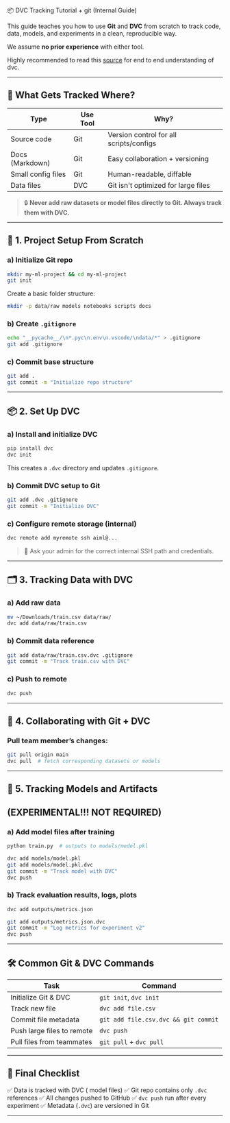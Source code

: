 📦 DVC Tracking Tutorial + git (Internal Guide)

This guide teaches you how to use **Git** and **DVC** from scratch to track code, data, models, and experiments in a clean, 
reproducible way.

We assume **no prior experience** with either tool.


Highly recommended to read this 
[source](https://www.datacamp.com/tutorial/data-version-control-dvc?utm_source=google&utm_medium=paid_search&utm_campaignid=19589720821&utm_adgroupid=157098104615&utm_device=c&utm_keyword=&utm_matchtype=&utm_network=g&utm_adpostion=&utm_creative=684592139969&utm_targetid=dsa-2264919292029&utm_loc_interest_ms=&utm_loc_physical_ms=9217465&utm_content=ps-other~emea-en~dsa~tofu~tutorial-data-engineering&accountid=9624585688&utm_campaign=230119_1-ps-other~dsa~tofu_2-b2c_3-emea_4-prc_5-na_6-na_7-le_8-pdsh-go_9-nb-e_10-na_11-na&gad_source=1&gad_campaignid=19589720821&gbraid=0AAAAADQ9WsG0cz8Ol0SiDXPWr1o61cgRb&gclid=CjwKCAjwo4rCBhAbEiwAxhJlCblK6Rvvi6O24CqA0MwAofdVm17sMLPDF_Y_kBpfIz-Gp6iB3bG6phoCi6cQAvD_BwE) 
for end to end understanding of dvc.

---

## 🧰 What Gets Tracked Where?

| Type                 | Use Tool | Why?                                      |
| -------------------- | -------- | ----------------------------------------- |
| Source code          | Git      | Version control for all scripts/configs   |
| Docs (Markdown)      | Git      | Easy collaboration + versioning           |
| Small config files   | Git      | Human-readable, diffable                  |
| Data files           | DVC      | Git isn't optimized for large files       |

> 🔒 **Never add raw datasets or model files directly to Git. Always track them with DVC.**

---

## 🔧 1. Project Setup From Scratch

### a) Initialize Git repo

```bash
mkdir my-ml-project && cd my-ml-project
git init
```

Create a basic folder structure:

```bash
mkdir -p data/raw models notebooks scripts docs
```

### b) Create `.gitignore`

```bash
echo "__pycache__/\n*.pyc\n.env\n.vscode/\ndata/*" > .gitignore
git add .gitignore
```

### c) Commit base structure

```bash
git add .
git commit -m "Initialize repo structure"
```

---

## 📦 2. Set Up DVC

### a) Install and initialize DVC

```bash
pip install dvc
dvc init
```

This creates a `.dvc` directory and updates `.gitignore`.

### b) Commit DVC setup to Git

```bash
git add .dvc .gitignore 
git commit -m "Initialize DVC"
```

### c) Configure remote storage (internal)

```bash
dvc remote add myremote ssh aiml@...
```

> 🧠 Ask your admin for the correct internal SSH path and credentials.

---

## 🗂️ 3. Tracking Data with DVC

### a) Add raw data

```bash
mv ~/Downloads/train.csv data/raw/
dvc add data/raw/train.csv
```

### b) Commit data reference

```bash
git add data/raw/train.csv.dvc .gitignore
git commit -m "Track train.csv with DVC"
```

### c) Push to remote

```bash
dvc push
```

---

## 🤝 4. Collaborating with Git + DVC

### Pull team member’s changes:

```bash
git pull origin main
dvc pull  # fetch corresponding datasets or models
```

---

## 🧠 5. Tracking Models and Artifacts 
## (EXPERIMENTAL!!! NOT REQUIRED)

### a) Add model files after training

```bash
python train.py  # outputs to models/model.pkl

dvc add models/model.pkl
git add models/model.pkl.dvc
git commit -m "Track model with DVC"
dvc push
```

### b) Track evaluation results, logs, plots

```bash
dvc add outputs/metrics.json

git add outputs/metrics.json.dvc
git commit -m "Log metrics for experiment v2"
dvc push
```

---

## 🛠 Common Git & DVC Commands

| Task                       | Command                              |
| -------------------------- | ------------------------------------ |
| Initialize Git & DVC       | `git init`, `dvc init`               |
| Track new file             | `dvc add file.csv`                   |
| Commit file metadata       | `git add file.csv.dvc && git commit` |
| Push large files to remote | `dvc push`                           |
| Pull files from teammates  | `git pull` + `dvc pull`              |

---

## 🔐 Final Checklist

✅ Data is tracked with DVC ( model files)
✅ Git repo contains only `.dvc` references
✅ All changes pushed to GitHub
✅ `dvc push` run after every experiment
✅ Metadata (`.dvc`) are versioned in Git

---


